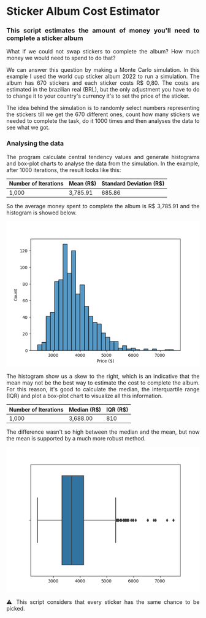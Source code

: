 <div style="text-align: justify">

<h1>Sticker Album Cost Estimator</h1>

### This script estimates the amount of money you'll need to complete a sticker album

<p1>What if we could not swap stickers to complete the album? How much money we would need to spend to do that? </p1>

<p1>We can answer this question by making a Monte Carlo simulation. In this example I used the world cup sticker album 2022 to run a simulation. The album has 670 stickers and each sticker costs R$ 0,80. The costs are estimated in the brazilian real (BRL), but the only adjustment you have to do to change it to your country's currency it's to set the price of the sticker. </p1>

<p1>The idea behind the simulation is to randomly select numbers representing the stickers till we get the 670 different ones, count how many stickers we needed to complete the task, do it 1000 times and then analyses the data to see what we got. </p1>

<h3>Analysing the data</h3>

<p1>The program calculate central tendency values and generate histograms and box-plot charts to analyse the data from the simulation. In the example, after 1000 iterations, the result looks like this:<p>

| Number of Iterations | Mean (R$) | Standard Deviation (R$) |
| --- | --- | --- |
| 1,000 | 3,785.91 | 685.86 |

<p1>So the average money spent to complete the album is R$ 3,785.91 and the histogram is showed below.<p1>

<img src=/static/h_1000.png>

<p1>The histogram show us a skew to the right, which is an indicative that the mean may not be the best way to estimate the cost to complete the album. For this reason, it's good to calculate the median, the interquartile range (IQR) and plot a box-plot chart to visualize all this information.<p1>

| Number of Iterations | Median (R$) | IQR (R$) |
| --- | --- | --- |
| 1,000 | 3,688.00 | 810 |

<p1>The difference wasn't so high between the median and the mean, but now the mean is 
supported by a much more robust method. </p1>

<img src=/static/b_1000.png>

<p1>⚠️  This script considers that every sticker has the same chance to be picked.</p1>

</div>
